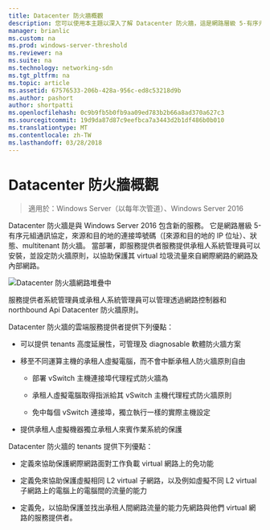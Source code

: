 ```yaml
---
title: Datacenter 防火牆概觀
description: 您可以使用本主題以深入了解 Datacenter 防火牆，這是網路層級 5-有序元組（通訊協定，來源和目的地的連接埠號碼、來源和目的地的 IP 位址）、Windows Server 2016 中的狀態，multitenant 防火牆。
manager: brianlic
ms.custom: na
ms.prod: windows-server-threshold
ms.reviewer: na
ms.suite: na
ms.technology: networking-sdn
ms.tgt_pltfrm: na
ms.topic: article
ms.assetid: 67576533-206b-428a-956c-ed8c53218d9b
ms.author: pashort
author: shortpatti
ms.openlocfilehash: 0c9b9fb5b0fb9aa09ed783b2b66a8ad370a627c3
ms.sourcegitcommit: 19d9da87d87c9eefbca7a3443d2b1df486b0b010
ms.translationtype: MT
ms.contentlocale: zh-TW
ms.lasthandoff: 03/28/2018
---
```

# <a name="datacenter-firewall-overview"></a>Datacenter 防火牆概觀

>適用於：Windows Server（以每年次管道）、Windows Server 2016

Datacenter 防火牆是與 Windows Server 2016 包含新的服務。 它是網路層級 5-有序元組通訊協定，來源和目的地的連接埠號碼（[來源和目的地的 IP 位址）、狀態、multitenant 防火牆。 當部署，即服務提供者服務提供承租人系統管理員可以安裝，並設定防火牆原則，以協助保護其 virtual 垃圾流量來自網際網路的網路及內部網路。  
  
![Datacenter 防火牆網路堆疊中](../../../media/Datacenter-Firewall-Overview/MultitenantFirewallOverview2.png)  
  
服務提供者系統管理員或承租人系統管理員可以管理透過網路控制器和 northbound Api Datacenter 防火牆原則。  
  
Datacenter 防火牆的雲端服務提供者提供下列優點：  
  
-   可以提供 tenants 高度延展性，可管理及 diagnosable 軟體防火牆方案  
  
-   移至不同運算主機的承租人虛擬電腦，而不會中斷承租人防火牆原則自由  
  
    -   部署 vSwitch 主機連接埠代理程式防火牆為  
  
    -   承租人虛擬電腦取得指派給其 vSwitch 主機代理程式防火牆原則  
  
    -   免中每個 vSwitch 連接埠，獨立執行一樣的實際主機設定  
  
-   提供承租人虛擬機器獨立承租人來賓作業系統的保護  
  
Datacenter 防火牆的 tenants 提供下列優點：  
  
-   定義來協助保護網際網路面對工作負載 virtual 網路上的免功能  
  
-   定義免來協助保護虛擬相同 L2 virtual 子網路，以及例如虛擬不同 L2 virtual 子網路上的電腦上的電腦間的流量的能力  
  
-   定義免，以協助保護並找出承租人間網路流量的能力先網路與他們 virtual 網路的服務提供者。  
  


